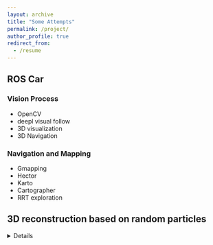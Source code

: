 ```yaml
---
layout: archive
title: "Some Attempts"
permalink: /project/
author_profile: true
redirect_from:
  - /resume
---
```


## ROS Car
### Vision Process
- OpenCV
- deepl visual follow
- 3D visualization
- 3D Navigation

### Navigation and Mapping
- Gmapping
- Hector
- Karto
- Cartographer
- RRT exploration



## 3D reconstruction based on random particles
  
  <details> 
  <img src = "/files/Figure_center.png" alt = "figure">
  
  </details>










